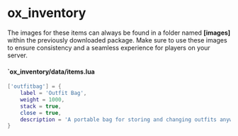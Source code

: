 # ox\_inventory

The images for these items can always be found in a folder named **\[images]** within the previously downloaded package. Make sure to use these images to ensure consistency and a seamless experience for players on your server.

#### \`ox\_inventory/data/items.lua

```lua
['outfitbag'] = {
    label = 'Outfit Bag',
    weight = 1000,
    stack = true,
    close = true,
    description = 'A portable bag for storing and changing outfits anywhere.'
}
```

